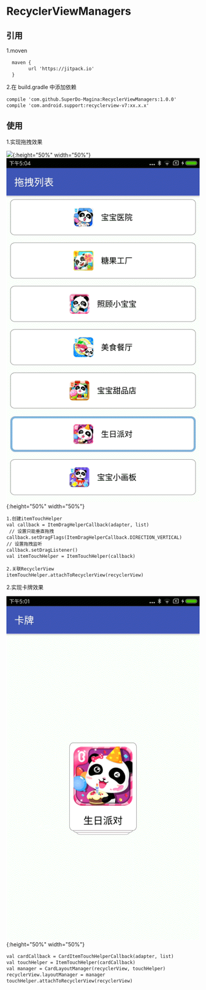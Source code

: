 # RecyclerViewManagers

## 引用

1.moven

      maven {
            url 'https://jitpack.io'
      }
 
2.在 build.gradle 中添加依赖

    compile 'com.github.SuperDo-Magina:RecyclerViewManagers:1.0.0'
    compile 'com.android.support:recyclerview-v7:xx.x.x'
    
## 使用

1.实现拖拽效果

![](./pics/drag.gif){:height="50%" width="50%"} ![](./pics/drag2.gif){:height="50%" width="50%"} 
	
	1.创建itemTouchHelper
	val callback = ItemDragHelperCallback(adapter, list)
	 // 设置只能垂直拖拽
    callback.setDragFlags(ItemDragHelperCallback.DIRECTION_VERTICAL)
    // 设置拖拽监听
    callback.setDragListener()
	val itemTouchHelper = ItemTouchHelper(callback)
	
	2.关联RecyclerView
   	itemTouchHelper.attachToRecyclerView(recyclerView)
    
2.实现卡牌效果

![](./pics/swipe.gif){:height="50%" width="50%"} 

	val cardCallback = CardItemTouchHelperCallback(adapter, list)
	val touchHelper = ItemTouchHelper(cardCallback)
    val manager = CardLayoutManager(recyclerView, touchHelper)
    recyclerView.layoutManager = manager
    touchHelper.attachToRecyclerView(recyclerView)
